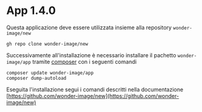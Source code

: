 # App 1.4.0

Questa applicazione deve essere utilizzata insieme alla repository `wonder-image/new`

```
gh repo clone wonder-image/new
```

Successivamente all'installazione è necessario installare il pachetto `wonder-image/app` tramite [composer](https://getcomposer.org/) con i seguenti comandi

```
composer update wonder-image/app
composer dump-autoload
```

Eseguita l'installazione segui i comandi descritti nella documentazione [https://github.com/wonder-image/new](https://github.com/wonder-image/new)
